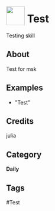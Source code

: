 # <img src="https://raw.githack.com/FortAwesome/Font-Awesome/master/svgs/solid/robot.svg" card_color="#40DBB0" width="50" height="50" style="vertical-align:bottom"/> Test
Testing skill

## About
Test for msk

## Examples
* "Test"

## Credits
julia

## Category
**Daily**

## Tags
#Test

